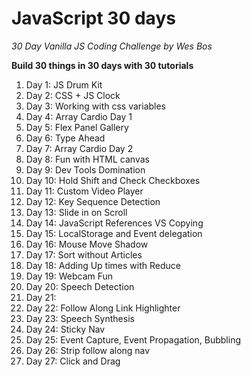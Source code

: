 # JavaScript 30 days

_30 Day Vanilla JS Coding Challenge by Wes Bos_

**Build 30 things in 30 days with 30 tutorials**

1. Day 1: JS Drum Kit
2. Day 2: CSS + JS Clock
3. Day 3: Working with css variables
4. Day 4: Array Cardio Day 1
5. Day 5: Flex Panel Gallery
6. Day 6: Type Ahead
7. Day 7: Array Cardio Day 2
8. Day 8: Fun with HTML canvas
9. Day 9: Dev Tools Domination
10. Day 10: Hold Shift and Check Checkboxes
11. Day 11: Custom Video Player
12. Day 12: Key Sequence Detection
13. Day 13: Slide in on Scroll
14. Day 14: JavaScript References VS Copying
15. Day 15: LocalStorage and Event delegation
16. Day 16: Mouse Move Shadow
17. Day 17: Sort without Articles
18. Day 18: Adding Up times with Reduce
19. Day 19: Webcam Fun
20. Day 20: Speech Detection
21. Day 21:
22. Day 22: Follow Along Link Highlighter
23. Day 23: Speech Synthesis
24. Day 24: Sticky Nav
25. Day 25: Event Capture, Event Propagation, Bubbling
26. Day 26: Strip follow along nav
27. Day 27: Click and Drag
